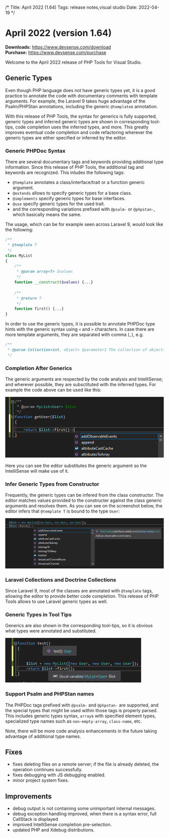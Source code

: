 /*
Title: April 2022 (1.64)
Tags: release notes,visual studio
Date: 2022-04-19
*/

# April 2022 (version 1.64)

**Downloads:** https://www.devsense.com/download<br/>
**Purchase:** https://www.devsense.com/purchase

Welcome to the April 2022 release of PHP Tools for Visual Studio.

## Generic Types

Even though PHP language does not have generic types yet, it is a good practice to annotate the code with documentary comments with template arguments. For example, the Laravel 9 takes huge advantage of the Psalm/PHPStan annotations, including the generic `@template`s annotation.

With this release of PHP Tools, the syntax for generics is fully supported, generic types and inferred generic types are shown in corresponding tool-tips, code completion uses the inferred types, and more. This greatly improves eventual code completion and code refactoring wherever the generic types are either specified or inferred by the editor.

### Generic PHPDoc Syntax

There are several documentary tags and keywords providing additional type information. Since this release of PHP Tools, the additional tag and keywords are recognized. This inludes the following tags:

- `@template` annotates a class/interface/trait or a function generic argument.
- `@extends` allows to specify generic types for a base class.
- `@implements` specify generic types for base interfaces.
- `@use` specify generic types for the used trait.
- and the corresponding variations prefixed with `@psalm-` or `@phpstan-`, which basically means the same.

The usage, which can be for example seen across Laravel 9, would look like the following:

```php
/**
 * @template T
 */
class MyList
{
    /**
     * @param array<T> $values
     */
    function __construct($values) {...}

    /**
     * @return T
     */
    function first() {...}
}
```

In order to use the generic types, it is possible to annotate PHPDoc type hints with the generic syntax using `<` and `>` characters. In case there are more template arguments, they are separated with comma (`,`), e.g.

```php
/**
 * @param Collection<int, object> $parameter1 The collection of objects, indexed by a number.
 */
```

### Completion After Generics

The generic arguments are respected by the code analysis and IntelliSense; and wherever possible, they are subsctituted with the inferred types. For example the code above can be used like this:

![generics completion](imgs/generics-annotation.png)

Here you can see the editor substitutes the generic argument so the IntelliSense will make use of it.

### Infer Generic Types from Constructor

Frequently, the generic types can be infered from the class constructor. The editor matches values provided to the constructer against the class generic arguments and resolves them. As you can see on the screenshot below, the editor infers that `@template T` is bound to the type `User`:

![generics from ctor](imgs/generics-infer-ctor.png)

### Laravel Collections and Doctrine Collections

Since Laravel 9, most of the classes are annotated with `@template` tags, allowing the editor to provide better code completion. This release of PHP Tools allows to use Laravel generic types as well.

### Generic Types in Tool Tips

Generics are also shown in the corresponding tool-tips, so it is obvious what types were annotated and substituted.

![generics tooltip](imgs/generics-tooltip.png)

### Support Psalm and PHPStan names

The PHPDoc tags prefixed with `@psalm-` and `@phpstan-` are supported, and the special types that might be used within those tags is properly parsed. This includes generic types syntax, `array`s with specified element types, specialized type names such as `non-empty-array`, `class-name`, etc.

Note, there will be more code analysis enhancements in the future taking advantage of additional type names.

## Fixes

- fixes deleting files on a remote server; if the file is already deleted, the operation continues successfully.
- fixes debugging with JS debugging enabled.
- minor project system fixes.

## Improvements

- debug output is not containing some unimportant internal messages.
- debug exception handling improved, when there is a syntax error, full CallStack is displayed
- improved IntelliSense completion pre-selection.
- updated PHP and Xdebug distributions.
